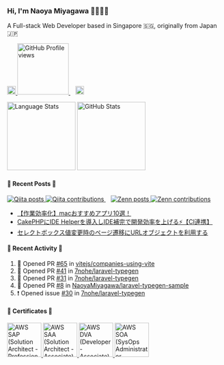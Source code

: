 ### Hi, I'm Naoya Miyagawa 🙋🏻‍♂️🌿

<p>A Full-stack Web Developer based in Singapore 🇸🇬, originally from Japan 🇯🇵</p>

<p align="left">
  <a href="https://github.com/NaoyaMiyagawa">
    <img
      alt="Github Link"
      src="https://img.shields.io/badge/GitHub-%2312100E.svg?&style=for-the-badge&logo=Github&logoColor=white"
      height="20"
    />
  </a>
  <a href="https://github.com/NaoyaMiyagawa">
    <img
      alt="GitHub Profile views"
      src="https://komarev.com/ghpvc/?username=NaoyaMiyagawa&color=57b172&logo=github&style=flat-square)"
      width="120"
    />
  </a>
  &nbsp;&nbsp;
  <a href="https://twitter.com/_miya_nm7" target="_blank">
    <img
      alt="Twitter Link"
      src="https://img.shields.io/badge/twitter-%231DA1F2.svg?&style=for-the-badge&logo=twitter&logoColor=white"
      height="20"
    />
  </a>
</p>

<p align="left">
  <img
    alt="Language Stats"
    src="https://github-readme-stats.vercel.app/api/top-langs/?username=NaoyaMiyagawa&layout=compact&count_private=true&show_icons=true&custom_title=Language+Stats&title_color=57b172&text_color=444&bg_color=ffffff,f5fff2,e8fcff,eefffb&hide=html,css,scss,pug,shell,vim+script"
    height="160"
  />
  <img
    alt="GitHub Stats"
    src="https://github-readme-stats.vercel.app/api?username=NaoyaMiyagawa&count_private=true&show_icons=true&custom_title=Github+Stats&title_color=57b172&icon_color=57b172&text_color=444&bg_color=ffffff,f5fff2,e8fcff,eefffb"
    height="160"
  />
</p>

#### 🌿 Recent Posts 🌿

<p align="left">
  <a href="https://qiita.com/NaoyaMiyagawa">
    <img
      alt="Qiita posts"
      src="https://badgen.org/img/qiita/NaoyaMiyagawa/articles?style=flat&label=Qiita+posts"
    />
  </a>
  <a href="https://qiita.com/NaoyaMiyagawa">
    <img
      alt="Qiita contributions"
      src="https://badgen.org/img/qiita/NaoyaMiyagawa/contributions?style=flat&label=Qiita+contributions"
    />
  </a>
  &nbsp;&nbsp;
  <a href="https://zenn.dev/n_miyagawa">
    <img
      alt="Zenn posts"
      src="https://badgen.org/img/zenn/n_miyagawa/articles?style=flat&label=Zenn+posts"
    />
  </a>
  <a href="https://zenn.dev/n_miyagawa">
    <img
      alt="Zenn contributions"
      src="https://badgen.org/img/zenn/n_miyagawa/likes?style=flat&label=Zenn+contribution"
    />
  </a>
</p>

<!-- BLOG-POST-LIST:START -->
- [【作業効率化】macおすすめアプリ10選！](https://zenn.dev/n_miyagawa/articles/202308_mac_must_have_apps)
- [CakePHPにIDE Helperを導入しIDE補完で開発効率を上げる⚡️【CI連携】](https://qiita.com/NaoyaMiyagawa/items/8344fd7f0e406475341c)
- [セレクトボックス値変更時のページ遷移にURLオブジェクトを利用する](https://qiita.com/NaoyaMiyagawa/items/62c766b7de65d03fa5e9)
<!-- BLOG-POST-LIST:END -->

#### 🌿 Recent Activity 🌿

<!--START_SECTION:activity-->

1. 💪 Opened PR [#65](https://github.com/vitejs/companies-using-vite/pull/65) in [vitejs/companies-using-vite](https://github.com/vitejs/companies-using-vite)
2. 💪 Opened PR [#41](https://github.com/7nohe/laravel-typegen/pull/41) in [7nohe/laravel-typegen](https://github.com/7nohe/laravel-typegen)
3. 💪 Opened PR [#31](https://github.com/7nohe/laravel-typegen/pull/31) in [7nohe/laravel-typegen](https://github.com/7nohe/laravel-typegen)
4. 💪 Opened PR [#8](https://github.com/NaoyaMiyagawa/laravel-typegen-sample/pull/8) in [NaoyaMiyagawa/laravel-typegen-sample](https://github.com/NaoyaMiyagawa/laravel-typegen-sample)
5. ❗ Opened issue [#30](https://github.com/7nohe/laravel-typegen/issues/30) in [7nohe/laravel-typegen](https://github.com/7nohe/laravel-typegen)
<!--END_SECTION:activity-->

#### 🌿 Certificates 🌿

<p align="left">
  <a
    href="https://www.credly.com/badges/798d152a-c4e9-4e20-8e0c-fa35f38ca005/public_url"
  >
    <img
      alt="AWS SAP (Solution Architect - Professional)"
      src="https://images.credly.com/size/300x300/images/2d84e428-9078-49b6-a804-13c15383d0de/image.png"
      height="80"
    />
  </a>
  <a
    href="https://www.credly.com/badges/0661dcac-1f46-48f2-926e-13ba0cebc1d8/public_url"
  >
    <img
      alt="AWS SAA (Solution Architect - Associate)"
      src="https://images.credly.com/size/300x300/images/0e284c3f-5164-4b21-8660-0d84737941bc/image.png"
      height="80"
    />
  </a>
  <a
    href="https://www.credly.com/badges/0215bc8a-f267-4bc9-94e4-33945b59d67a/public_url"
  >
    <img
      alt="AWS DVA (Developer - Associate)"
      src="https://images.credly.com/size/300x300/images/b9feab85-1a43-4f6c-99a5-631b88d5461b/image.png"
      height="80"
    />
  </a>
  <a
    href="https://www.credly.com/badges/a69260b2-12f5-4e8f-929c-5601d8bf010b/public_url"
  >
    <img
      alt="AWS SOA (SysOps Administrator - Associate)"
      src="https://images.credly.com/size/300x300/images/f0d3fbb9-bfa7-4017-9989-7bde8eaf42b1/image.png"
      height="80"
    />
  </a>
</p>
